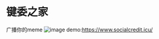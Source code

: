 # 键委之家
广播你的meme
![image](https://user-images.githubusercontent.com/54500106/160618187-41de4ff1-d54b-4d3a-a62f-bb0601187b3c.png)
demo:https://www.socialcredit.icu/
